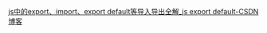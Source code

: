 [js中的export、import、export default等导入导出全解\_js export default-CSDN博客](https://blog.csdn.net/qq_45279180/article/details/118523798)
